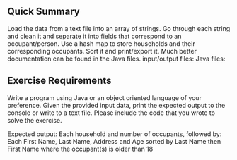 ## Quick Summary
Load the data from a text file into an array of strings. Go through each string and clean it and separate it into fields that correspond to an occupant/person. Use a hash map to store households and their corresponding occupants. Sort it and print/export it. Much better documentation can be found in the Java files.
input/output files: 
Java files: 

## Exercise Requirements 
Write a program using Java or an object oriented language of your preference.
Given the provided input data, print the expected output to the console or write to a text file.
Please include the code that you wrote to solve the exercise.

Expected output:
Each household and number of occupants, followed by:
Each First Name, Last Name, Address and Age sorted by Last Name then First Name where the occupant(s) is older than 18
